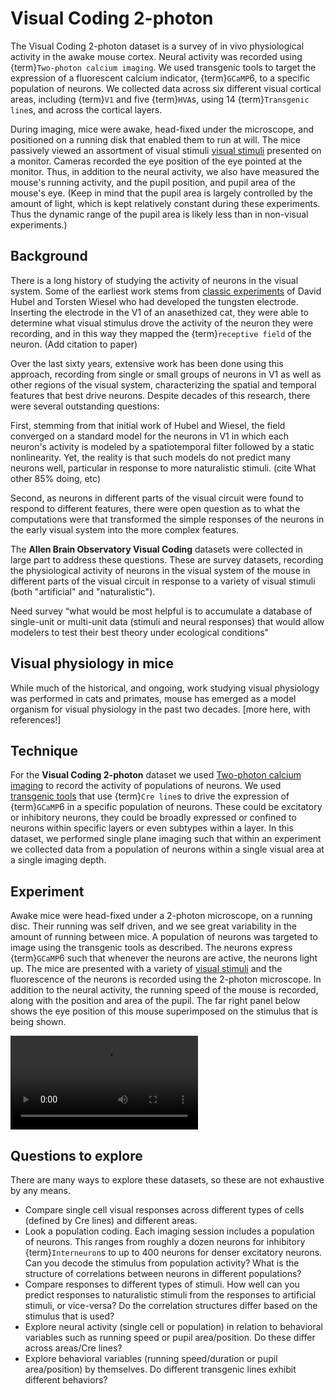 # Visual Coding 2-photon

The Visual Coding 2-photon dataset is a survey of in vivo physiological activity in the awake mouse cortex. Neural activity was recorded using {term}`Two-photon calcium imaging`. We used transgenic tools to target the expression of a fluorescent calcium indicator, {term}`GCaMP`6, to a specific population of neurons. We collected data across six different visual cortical areas, including {term}`V1` and five {term}`HVA`s, using 14 {term}`Transgenic line`s, and across the cortical layers. 

During imaging, mice were awake, head-fixed under the microscope, and positioned on a running disk that enabled them to run at will. The mice passively viewed an assortment of visual stimuli [visual stimuli](vc2p-stimuli.md) presented on a monitor. Cameras recorded the eye position of the eye pointed at the monitor. Thus, in addition to the neural activity, we also have measured the mouse's running activity, and the pupil position, and pupil area of the mouse's eye. (Keep in mind that the pupil area is largely controlled by the amount of light, which is kept relatively constant during these experiments. Thus the dynamic range of the pupil area is likely less than in non-visual experiments.)

## Background
There is a long history of studying the activity of neurons in the visual system. Some of the earliest work stems from [classic experiments](https://www.youtube.com/watch?v=8VdFf3egwfg) of David Hubel and Torsten Wiesel who had developed the tungsten electrode. Inserting the electrode in the V1 of an anasethized cat, they were able to determine what visual stimulus drove the activity of the neuron they were recording, and in this way they mapped the {term}`receptive field` of the neuron. 
(Add citation to paper)

Over the last sixty years, extensive work has been done using this approach, recording from single or small groups of neurons in V1 as well as other regions of the visual system, characterizing the spatial and temporal features that best drive neurons. Despite decades of this research, there were several outstanding questions:

First, stemming from that initial work of Hubel and Wiesel, the field converged on a standard model for the neurons in V1 in which each neuron's activity is modeled by a spatiotemporal filter followed by a static nonlinearity. Yet, the reality is that such models do not predict many neurons well, particular in response to more naturalistic stimuli.
(cite What other 85% doing, etc)

Second, as neurons in different parts of the visual circuit were found to respond to different features, there were open question as to what the computations were that transformed the simple responses of the neurons in the early visual system into the more complex features.

The <b>Allen Brain Observatory Visual Coding</b> datasets were collected in large part to address these questions. These are survey datasets, recording the physiological activity of neurons in the visual system of the mouse in different parts of the visual circuit in response to a variety of visual stimuli (both "artificial" and "naturalistic"). 

Need survey
“what would be most helpful is to accumulate a database of single-unit or multi-unit data (stimuli and neural responses) that would allow modelers to test their best theory under ecological conditions"

## Visual physiology in mice
While much of the historical, and ongoing, work studying visual physiology was performed in cats and primates, mouse has emerged as a model organism for visual physiology in the past two decades. 
[more here, with references!]

## Technique
For the <b>Visual Coding 2-photon</b> dataset we used [Two-photon calcium imaging](../background/Two-photon-calcium-imaging.md) to record the activity of populations of neurons. We used [transgenic tools](../background/transgenic-tools.md) that use {term}`Cre line`s to drive the expression of {term}`GCaMP`6 in a specific population of neurons. These could be excitatory or inhibitory neurons, they could be broadly expressed or confined to neurons within specific layers or even subtypes within a layer. In this dataset, we performed single plane imaging such that within an experiment we collected data from a population of neurons within a single visual area at a single imaging depth. 

## Experiment
Awake mice were head-fixed under a 2-photon microscope, on a running disc. Their running was self driven, and we see great variability in the amount of running between mice. A population of neurons was targeted to image using the transgenic tools as described. The neurons express {term}`GCaMP`6 such that whenever the neurons are active, the neurons light up. The mice are presented with a variety of [visual stimuli](/vc2p-stimuli.md) and the fluorescence of the neurons is recorded using the 2-photon microscope. In addition to the neural activity, the running speed of the mouse is recorded, along with the position and area of the pupil. The far right panel below shows the eye position of this mouse superimposed on the stimulus that is being shown.

<video controls src="/images/VicCoginExpt.mp4"></video>

## Questions to explore
There are many ways to explore these datasets, so these are not exhaustive by any means.
- Compare single cell visual responses across different types of cells (defined by Cre lines) and different areas.
- Look a population coding. Each imaging session includes a population of neurons. This ranges from roughly a dozen neurons for inhibitory {term}`Interneuron`s to up to 400 neurons for denser excitatory neurons. Can you decode the stimulus from population activity? What is the structure of correlations between neurons in different populations? 
- Compare responses to different types of stimuli. How well can you predict responses to naturalistic stimuli from the responses to artificial stimuli, or vice-versa? Do the correlation structures differ based on the stimulus that is used?
- Explore neural activity (single cell or population) in relation to behavioral variables such as running speed or pupil area/position. Do these differ across areas/Cre lines? 
- Explore behavioral variables (running speed/duration or pupil area/position) by themselves. Do different transgenic lines exhibit different behaviors?



